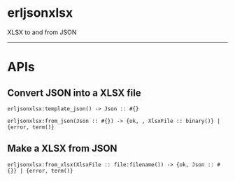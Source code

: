 # erljsonxlsx
XLSX to and from JSON

<hr>

# APIs

## Convert JSON into a XLSX file
```erljsonxlsx:template_json() -> Json :: #{}```

```erljsonxlsx:from_json(Json :: #{}) -> {ok, , XlsxFile :: binary()} | {error, term()}```

## Make a XLSX from JSON
```erljsonxlsx:from_xlsx(XlsxFile :: file:filename()) -> {ok, Json :: #{}} | {error, term()}```

